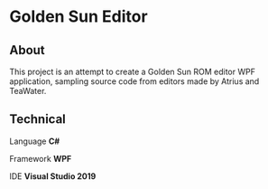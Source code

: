 # Golden Sun Editor

## About
This project is an attempt to create a Golden Sun ROM editor WPF application, sampling source code from editors made by Atrius and TeaWater.

## Technical
Language		**C#**

Framework		**WPF**

IDE				**Visual Studio 2019**
